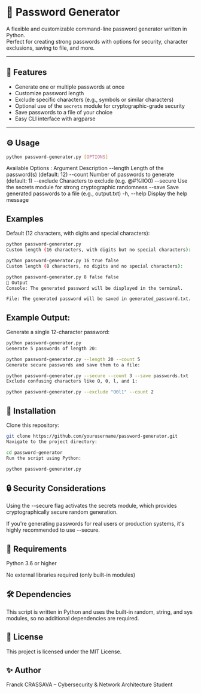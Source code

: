 # 🔐 Password Generator

A flexible and customizable command-line password generator written in Python.  
Perfect for creating strong passwords with options for security, character exclusions, saving to file, and more.

---

## 🚀 Features

- Generate one or multiple passwords at once
- Customize password length
- Exclude specific characters (e.g., symbols or similar characters)
- Optional use of the `secrets` module for cryptographic-grade security
- Save passwords to a file of your choice
- Easy CLI interface with argparse

---

## ⚙️ Usage

```bash
python password-generator.py [OPTIONS]
```
Available Options : 
Argument	Description
--length	Length of the password(s) (default: 12)
--count	Number of passwords to generate (default: 1)
--exclude	Characters to exclude (e.g. @#%lIO0)
--secure	Use the secrets module for strong cryptographic randomness
--save	Save generated passwords to a file (e.g., output.txt)
-h, --help	Display the help message

## Examples
Default (12 characters, with digits and special characters):

```bash
python password-generator.py
Custom length (16 characters, with digits but no special characters):
```
```bash
python password-generator.py 16 true false
Custom length (8 characters, no digits and no special characters):
```
```bash
python password-generator.py 8 false false
💾 Output
Console: The generated password will be displayed in the terminal.

File: The generated password will be saved in generated_password.txt.
```

## Example Output:
Generate a single 12-character password:

```bash
python password-generator.py
Generate 5 passwords of length 20:
```

```bash
python password-generator.py --length 20 --count 5
Generate secure passwords and save them to a file:
```
```bash
python password-generator.py --secure --count 3 --save passwords.txt
Exclude confusing characters like O, 0, l, and 1:
```

```bash
python password-generator.py --exclude "O0l1" --count 2
```

## 🚀 Installation
Clone this repository:

```bash
git clone https://github.com/yourusername/password-generator.git
Navigate to the project directory:
```
```bash
cd password-generator
Run the script using Python:
```
```bash
python password-generator.py
```

## 🔒 Security Considerations
Using the --secure flag activates the secrets module, which provides cryptographically secure random generation.

If you're generating passwords for real users or production systems, it's highly recommended to use --secure.

## 📁 Requirements
Python 3.6 or higher

No external libraries required (only built-in modules)

## 🛠️ Dependencies
This script is written in Python and uses the built-in random, string, and sys modules, so no additional dependencies are required.

## 📜 License
This project is licensed under the MIT License.

## ✨ Author
Franck CRASSAVA – Cybersecurity & Network Architecture Student
